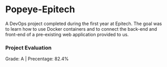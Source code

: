 # Popeye-Epitech

A DevOps project completed during the first year at Epitech. The goal was to learn how to use Docker containers and to connect the back-end and front-end of a pre-existing web application provided to us.

### Project Evaluation

Grade: A | Precentage: 82.4%